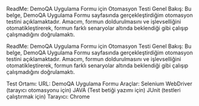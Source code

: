 
ReadMe: DemoQA Uygulama Formu için Otomasyon Testi
Genel Bakış:
Bu belge, DemoQA Uygulama Formu sayfasında gerçekleştirdiğim otomasyon testini açıklamaktadır. Amacım, formun doldurulmasını ve işlevselliğini otomatikleştirerek, formun farklı senaryolar altında beklendiği gibi çalışıp çalışmadığını doğrulamaktı.


ReadMe: DemoQA Uygulama Formu için Otomasyon Testi
Genel Bakış:
Bu belge, DemoQA Uygulama Formu sayfasında gerçekleştirdiğim otomasyon testini açıklamaktadır. Amacım, formun doldurulmasını ve işlevselliğini otomatikleştirerek, formun farklı senaryolar altında beklendiği gibi çalışıp çalışmadığını doğrulamaktı.

Test Ortamı:
URL: DemoQA Uygulama Formu
Araçlar:
Selenium WebDriver (tarayıcı otomasyonu için)
JAVA (Test betiği yazımı için)
JUnit (testleri çalıştırmak için)
Tarayıcı: Chrome
